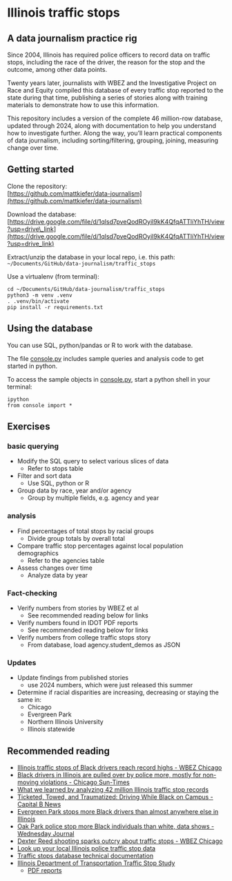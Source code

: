 # Illinois traffic stops
## A data journalism practice rig
Since 2004, Illinois has required police officers to record data on traffic stops, including the race of the driver, the reason for the stop and the outcome, among other data points.  

Twenty years later, journalists with WBEZ and the Investigative Project on Race and Equity compiled this database of every traffic stop reported to the state during that time, publishing a series of stories along with training materials to demonstrate how to use this information.  

This repository includes a version of the complete 46 million-row database, updated through 2024, along with documentation to help you understand how to investigate further. Along the way, you’ll learn practical components of data journalism, including sorting/filtering, grouping, joining, measuring change over time.  

## Getting started

Clone the repository:   
[https://github.com/mattkiefer/data-journalism](https://github.com/mattkiefer/data-journalism)

Download the database:   
[https://drive.google.com/file/d/1qlsd7pveQodROyiI9kK4QfqATTliYhTH/view?usp=drive\_link](https://drive.google.com/file/d/1qlsd7pveQodROyiI9kK4QfqATTliYhTH/view?usp=drive_link)

Extract/unzip the database in your local repo, i.e. this path: `~/Documents/GitHub/data-journalism/traffic_stops`

Use a virtualenv (from terminal):  
```
cd ~/Documents/GitHub/data-journalism/traffic_stops  
python3 -m venv .venv  
. .venv/bin/activate  
pip install -r requirements.txt
```

## Using the database

You can use SQL, python/pandas or R to work with the database.

The file [console.py](http://console.py) includes sample queries and analysis code to get started in python.

To access the sample objects in [console.py](http://console.py), start a python shell in your terminal:  
```
ipython  
from console import *
```

## Exercises

### basic querying

* Modify the SQL query to select various slices of data 	  
  * Refer to stops table  
* Filter and sort data   
  * Use SQL, python or R  
* Group data by race, year and/or agency  
  * Group by multiple fields, e.g. agency and year

### analysis

* Find percentages of total stops by racial groups  
  * Divide group totals by overall total  
* Compare traffic stop percentages against local population demographics   
  * Refer to the agencies table  
* Assess changes over time  
  * Analyze data by year

### Fact-checking

* Verify numbers from stories by WBEZ et al   
  * See recommended reading below for links  
* Verify numbers found in IDOT PDF reports  
  * See recommended reading below for links  
* Verify numbers from college traffic stops story   
  * From database, load agency.student\_demos as JSON

### Updates

* Update findings from published stories   
  * use 2024 numbers, which were just released this summer  
* Determine if racial disparities are increasing, decreasing or staying the same in:  
  * Chicago  
  * Evergreen Park  
  * Northern Illinois University  
  * Illinois statewide

## Recommended reading

* [Illinois traffic stops of Black drivers reach record highs \- WBEZ Chicago](https://www.wbez.org/wbez-investigations/2023/09/27/illinois-traffic-stops-of-black-drivers-hit-20-year-high)  
* [Black drivers in Illinois are pulled over by police more, mostly for non-moving violations \- Chicago Sun-Times](https://chicago.suntimes.com/2023/9/29/23894092/black-drivers-are-pulled-over-by-police-its-mostly-for-non-moving-violations)  
* [What we learned by analyzing 42 million Illinois traffic stop records](https://www.raceandequityproject.org/blog/what-we-learned-by-analyzing-42-million-illinois-traffic-stop-records)  
* [Ticketed, Towed, and Traumatized: Driving While Black on Campus \- Capital B News](https://capitalbnews.org/illinois-college-police-black-drivers/)  
* [Evergreen Park stops more Black drivers than almost anywhere else in Illinois](https://www.wbez.org/2023/12/20/black-drivers-accuse-evergreen-park-of-racial-profiling)  
* [Oak Park police stop more Black individuals than white, data shows \- Wednesday Journal](https://www.oakpark.com/2024/03/27/oak-park-police-traffic-stops-data/)  
* [Dexter Reed shooting sparks outcry about traffic stops \- WBEZ Chicago](https://www.wbez.org/criminal-justice/2024/04/12/dexter-reed-shooting-sparks-outcry-about-traffic-stops)  
* [Look up your local Illinois police traffic stop data](https://interactive.wbez.org/traffic-stops/illinois-statewide/)  
* [Traffic stops database technical documentation](https://docs.google.com/document/d/1Yk1J9SAPfZXfYk2Kb-z6K4p4eU6Rhnoc0RciRscymgY/edit?tab=t.0#heading=h.3f2v1umji09d)  
* [Illinois Department of Transportation Traffic Stop Study](https://idot.illinois.gov/transportation-system/local-transportation-partners/law-enforcement/reporting/illinois-traffic-and-pedestrian-stop-study.html)  
  * [PDF reports](https://idot.illinois.gov/transportation-system/local-transportation-partners/law-enforcement/reporting/illinois-traffic-and-pedestrian-stop-study/studies.html)

